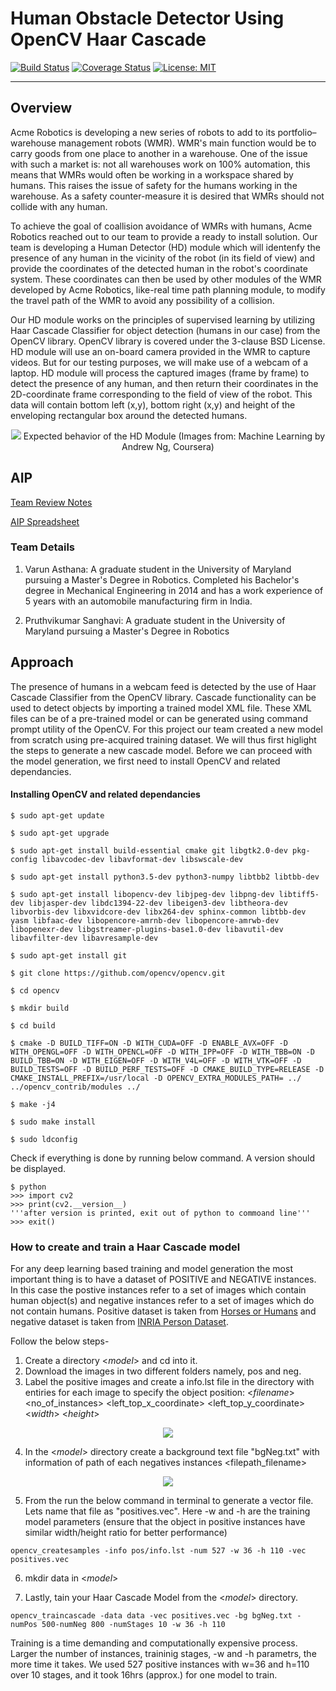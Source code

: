 # Human Obstacle Detector Using OpenCV Haar Cascade

[![Build Status](https://travis-ci.org/Pruthvi-Sanghavi/Mid-Term-group-14.svg?branch=master)](https://travis-ci.org/Pruthvi-Sanghavi/Mid-Term-group-14)
[![Coverage Status](https://coveralls.io/repos/github/Pruthvi-Sanghavi/Mid-Term-group-14/badge.svg?branch=master)](https://coveralls.io/github/Pruthvi-Sanghavi/Mid-Term-group-14?branch=master)
[![License: MIT](https://img.shields.io/badge/License-MIT-yellow.svg)](https://opensource.org/licenses/MIT)

---

## Overview
Acme Robotics is developing a new series of robots to add to its portfolio– warehouse management robots (WMR). WMR's main function would be to carry goods from one place to another in a warehouse. One of the issue with such a market is: not all warehouses work on 100% automation, this means that WMRs would often be working in a workspace shared by humans. This raises the issue of safety for the humans working in the warehouse. As a safety counter-measure it is desired that WMRs should not collide with any human.

To achieve the goal of coallision avoidance of WMRs with humans, Acme Robotics reached out to our team to provide a ready to install solution. Our team is developing a Human Detector (HD) module which will identenfy the presence of any human in the vicinity of the robot (in its field of view) and provide the coordinates of the detected human in the robot's coordinate system. These coordinates can then be used by other modules of the WMR developed by Acme Robotics, like-real time path planning module, to modify the travel path of the WMR to avoid any possibility of a collision.

Our HD module works on the principles of supervised learning by utilizing Haar Cascade Classifier for object detection (humans in our case) from the OpenCV library. OpenCV library is covered under the 3-clause BSD License. HD module will use an on-board camera provided in the WMR to capture videos. But for our testing purposes, we will make use of a webcam of a laptop. HD module will process the captured images (frame by frame) to detect the presence of any human, and then return their coordinates in the 2D-coordinate frame corresponding to the field of view of the robot. This data will contain bottom left (x,y),  bottom right (x,y) and height of the enveloping rectangular box around the detected humans.

<p align="center">
<img src="https://github.com/varunasthana92/hello-world/blob/master/additional_files/expected_behaviour.png">
Expected behavior of the HD Module (Images from: Machine Learning by Andrew Ng, Coursera)
</p>

## AIP

[Team Review Notes](https://docs.google.com/document/d/1l4MobMQTboG7WJ2R91XRQfdRSrPovTTvhYkaVo5h1yo/edit?ts=5da49b2d) 

[AIP Spreadsheet](https://drive.google.com/file/d/1GTG-HFxleuQxyrf_1kyI84y_j7N_5Z9h/view?usp=sharing) 

### Team Details
1) Varun Asthana: A graduate student in the University of Maryland pursuing a Master's Degree in Robotics. Completed his Bachelor's degree in Mechanical Engineering in 2014 and has a work experience of 5 years with an automobile manufacturing firm in India.

2) Pruthvikumar Sanghavi: A graduate student in the University of Maryland pursuing a Master's Degree in Robotics


## Approach
The presence of humans in a webcam feed is detected by the use of Haar Cascade Classifier from the OpenCV library. Cascade functionality can be used to detect objects by importing a trained model XML file. These XML files can be of a pre-trained model or can be generated using command prompt utility of the OpenCV. For this project our team created a new model from scratch using pre-acquired training dataset. We will thus first higlight the steps to generate a new cascade model. Before we can proceed with the model generation, we first need to install OpenCV and related dependancies.

#### Installing OpenCV and related dependancies
```
$ sudo apt-get update
 
$ sudo apt-get upgrade

$ sudo apt-get install build-essential cmake git libgtk2.0-dev pkg-config libavcodec-dev libavformat-dev libswscale-dev
 
$ sudo apt-get install python3.5-dev python3-numpy libtbb2 libtbb-dev
 
$ sudo apt-get install libopencv-dev libjpeg-dev libpng-dev libtiff5-dev libjasper-dev libdc1394-22-dev libeigen3-dev libtheora-dev libvorbis-dev libxvidcore-dev libx264-dev sphinx-common libtbb-dev yasm libfaac-dev libopencore-amrnb-dev libopencore-amrwb-dev libopenexr-dev libgstreamer-plugins-base1.0-dev libavutil-dev libavfilter-dev libavresample-dev

$ sudo apt-get install git

$ git clone https://github.com/opencv/opencv.git

$ cd opencv

$ mkdir build

$ cd build

$ cmake -D BUILD_TIFF=ON -D WITH_CUDA=OFF -D ENABLE_AVX=OFF -D WITH_OPENGL=OFF -D WITH_OPENCL=OFF -D WITH_IPP=OFF -D WITH_TBB=ON -D BUILD_TBB=ON -D WITH_EIGEN=OFF -D WITH_V4L=OFF -D WITH_VTK=OFF -D BUILD_TESTS=OFF -D BUILD_PERF_TESTS=OFF -D CMAKE_BUILD_TYPE=RELEASE -D CMAKE_INSTALL_PREFIX=/usr/local -D OPENCV_EXTRA_MODULES_PATH= ../ ../opencv_contrib/modules ../

$ make -j4

$ sudo make install

$ sudo ldconfig
```
Check if everything is done by running below command. A version should be displayed.
```
$ python
>>> import cv2
>>> print(cv2.__version__)
'''after version is printed, exit out of python to commoand line'''
>>> exit()
```

### How to create and train a Haar Cascade model
For any deep learning based training and model generation the most important thing is to have a dataset of POSITIVE and NEGATIVE instances. In this case the postive instances refer to a set of images which contain human object(s) and negative instances refer to a set of images which do not contain humans. Positive dataset is taken from [Horses or Humans](https://www.kaggle.com/sanikamal/horses-or-humans-dataset) and negative dataset is taken from [INRIA Person Dataset](http://pascal.inrialpes.fr/data/human/).

Follow the below steps-
1) Create a directory <_model_> and cd into it.
2) Download the images in two different folders namely, pos and neg.
3) Label the positive images and create a info.lst file in the <pos> directory with entiries for each image to specify the object position: <_filename_> <no_of_instances> <left_top_x_coordinate> <left_top_y_coordinate> <_width_> <_height_>
<p align="center">
<img src="https://github.com/varunasthana92/hello-world/blob/master/additional_files/info_list.png">
</p>

4) In the <_model_> directory create a background text file "bgNeg.txt" with information of path of each negatives instances <filepath_filename>
<p align="center">
<img src="https://github.com/varunasthana92/hello-world/blob/master/additional_files/bgNeg.png">
</p>

5) From the <model> run the below command in terminal to generate a vector file. Lets name that file as "positives.vec". Here -w and -h are the training model parameters (ensure that the object in positive instances have similar width/height ratio for better performance)

```
opencv_createsamples -info pos/info.lst -num 527 -w 36 -h 110 -vec positives.vec
```

6) mkdir data in <_model_>

7) Lastly, tain your Haar Cascade Model from the <_model_> directory.
```
opencv_traincascade -data data -vec positives.vec -bg bgNeg.txt -numPos 500-numNeg 800 -numStages 10 -w 36 -h 110
```

Training is a time demanding and computationally expensive process. Larger the number of instances, traininig stages, -w and -h parametrs, the more time it takes. We used 527 positive instances with w=36 and h=110 over 10 stages, and it took 16hrs (approx.) for one model to train.





